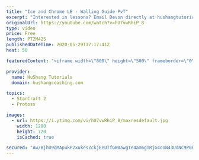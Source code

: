```yaml
---
title: "Ice and Chrome LE - Walling Guide PvT"
excerpt: "Interested in lessons? Email Devon directly at hushangtutorials@outlook.com ------------------------------------------------------------------------------------------------------- Want to support HuShang Tutorials directly? Patreon is a website where you can contribute a monthly donation that will help"
originalUrl: https://youtube.com/watch?v=hU7vwRhiP_8
type: video
price: Free
length: PT2M42S
publishedDateTime: 2020-05-29T17:17:41Z
heat: 50

featuredContent: "<iframe width=\"800\" height=\"500\" frameborder=\"0\" src=\"https://www.youtube.com/embed/hU7vwRhiP_8\" allow=\"accelerometer; autoplay; encrypted-media; gyroscope; picture-in-picture\" allowfullscreen></iframe>"

provider:
  name: HuShang Tutorials
  domain: hushangcoaching.com

topics:
  - StarCraft 2
  - Protoss

images:
  - url: https://i.ytimg.com/vi/hU7vwRhiP_8/maxresdefault.jpg
    width: 1280
    height: 720
    isCached: true

secured: "Aw/BjhU9qMApukP2xukesZckjEeUTfGW0awgTe4am6gTRjG4ooN43UdNC9P0RduxQuOCTKHjomd8Gr2qWt5R/igQs0axgQgPJa9uRiBUC+JRC6WIb+nrhPfqzlgheWqSFalSF1y3XK8b5JX+lj+910BIgNbwc0BdR4TWKGfXcBoRxCabCcnNk+fPrwHKxReIxw4JcIiyBJIMgXQvgSTDAA2HGeta7zQFYFHM7NhUl6EGbzpjyezYjIVCpMuF0wRJWiMmdkLpOmObmeE8yGngb7fcMjYb9trEj81ej2MIsgrAwTfxi2hTfToE4U05EwB3cAzAdpkTX0YFp8aUULGJJrAHD8/Me0FxOODKzQ9M1MvMoPl1hHeOC/tvgssxQqxDrt01MfLhwnkFNv5NZ2GWmICeZiSXaO1Nh/JDzAgmzLo=;JXNDEyMqi5Cua4uQL1opCw=="
---
```


